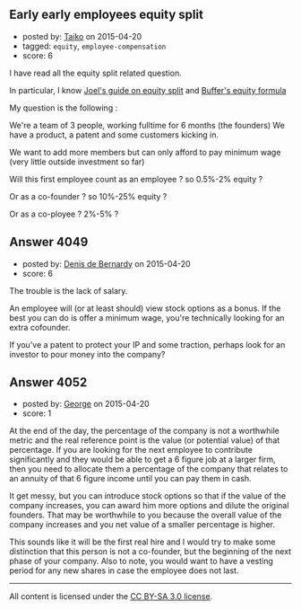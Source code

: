 ## Early early employees equity split

- posted by: [Taiko](https://stackexchange.com/users/334941/taiko) on 2015-04-20
- tagged: `equity`, `employee-compensation`
- score: 6

I have read all the equity split related question.

In particular, I know [Joel's guide on equity split][1] and [Buffer's equity formula][2]

My question is the following :

We're a team of 3 people, working fulltime for 6 months (the founders)
We have a product, a patent and some customers kicking in.

We want to add more members but can only afford to pay minimum wage (very little outside investment so far)

Will this first employee count as an employee ? so 0.5%-2% equity ?

Or as a co-founder ? so 10%-25% equity ?

Or as a co-ployee ? 2%-5% ?


  [1]: https://startups.stackexchange.com/questions/1885/how-much-equity-should-a-partner-with-a-short-term-commitment-be-entitled-to/1886#1886 "Joel's guide on equity split"
  [2]: https://open.bufferapp.com/buffer-open-equity-formula/


## Answer 4049

- posted by: [Denis de Bernardy](https://stackexchange.com/users/182468/denis-de-bernardy) on 2015-04-20
- score: 6

The trouble is the lack of salary.

An employee will (or at least should) view stock options as a bonus. If the best you can do is offer a minimum wage, you're technically looking for an extra cofounder.

If you've a patent to protect your IP and some traction, perhaps look for an investor to pour money into the company?


## Answer 4052

- posted by: [George](https://stackexchange.com/users/3516499/george) on 2015-04-20
- score: 1

At the end of the day, the percentage of the company is not a worthwhile metric and the real reference point is the value (or potential value) of that percentage.  If you are looking for the next employee to contribute significantly and they would be able to get a 6 figure job at a larger firm, then you need to allocate them a percentage of the company that relates to an annuity of that 6 figure income until you can pay them in cash.

It get messy, but you can introduce stock options so that if the value of the company increases, you can award him more options and dilute the original founders.  That may be worthwhile to you because the overall value of the company increases and you net value of a smaller percentage is higher.

This sounds like it will be the first real hire and I would try to make some distinction that this person is not a co-founder, but the beginning of the next phase of your company.  Also to note, you would want to have a vesting period for any new shares in case the employee does not last.



---

All content is licensed under the [CC BY-SA 3.0 license](https://creativecommons.org/licenses/by-sa/3.0/).
